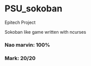 # PSU_sokoban
Epitech Project

Sokoban like game written with ncurses

### Nao marvin: 100%
### Mark: 20/20
